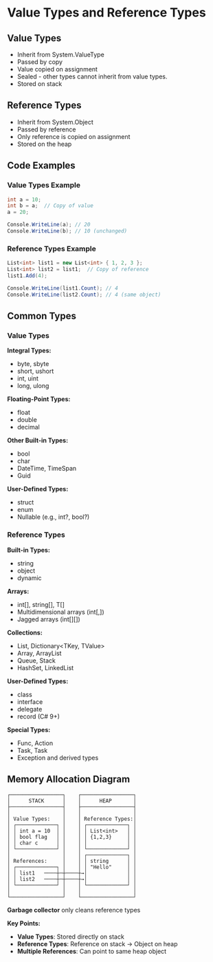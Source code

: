 # Value Types and Reference Types

## Value Types 
- Inherit from System.ValueType
- Passed by copy
- Value copied on assignment
- Sealed - other types cannot inherit from value types. 
- Stored on stack

## Reference Types
- Inherit from System.Object
- Passed by reference
- Only reference is copied on assignment
- Stored on the heap

## Code Examples

### Value Types Example
```csharp
int a = 10;
int b = a;  // Copy of value
a = 20;

Console.WriteLine(a); // 20
Console.WriteLine(b); // 10 (unchanged)
```

### Reference Types Example
```csharp
List<int> list1 = new List<int> { 1, 2, 3 };
List<int> list2 = list1;  // Copy of reference
list1.Add(4);

Console.WriteLine(list1.Count); // 4
Console.WriteLine(list2.Count); // 4 (same object)
```

## Common Types

### Value Types
**Integral Types:**
- byte, sbyte
- short, ushort
- int, uint
- long, ulong

**Floating-Point Types:**
- float
- double
- decimal

**Other Built-in Types:**
- bool
- char
- DateTime, TimeSpan
- Guid

**User-Defined Types:**
- struct
- enum
- Nullable<T> (e.g., int?, bool?)

### Reference Types
**Built-in Types:**
- string
- object
- dynamic

**Arrays:**
- int[], string[], T[]
- Multidimensional arrays (int[,])
- Jagged arrays (int[][])

**Collections:**
- List<T>, Dictionary<TKey, TValue>
- Array, ArrayList
- Queue<T>, Stack<T>
- HashSet<T>, LinkedList<T>

**User-Defined Types:**
- class
- interface
- delegate
- record (C# 9+)

**Special Types:**
- Func<T>, Action<T>
- Task<T>, Task
- Exception and derived types

## Memory Allocation Diagram

```
┌─────────────────┐    ┌─────────────────┐
│      STACK      │    │      HEAP       │
├─────────────────┤    ├─────────────────┤
│                 │    │                 │
│ Value Types:    │    │ Reference Types:│
│ ┌─────────────┐ │    │ ┌─────────────┐ │
│ │ int a = 10  │ │    │ │ List<int>   │ │
│ │ bool flag   │ │    │ │ {1,2,3}     │ │
│ │ char c      │ │    │ │             │ │
│ └─────────────┘ │    │ └─────────────┘ │
│                 │    │ ┌─────────────┐ │
│ References:     │    │ │ string      │ │
│ ┌─────────────┐ │    │ │ "Hello"     │ │
│ │ list1   ────┼─┼────┼→│             │ │
│ │ list2   ────┼─┼────┼→│             │ │
│ └─────────────┘ │    │ └─────────────┘ │
│                 │    │                 │
└─────────────────┘    └─────────────────┘
```

**Garbage collector** only cleans reference types

**Key Points:**
- **Value Types**: Stored directly on stack
- **Reference Types**: Reference on stack → Object on heap
- **Multiple References**: Can point to same heap object


